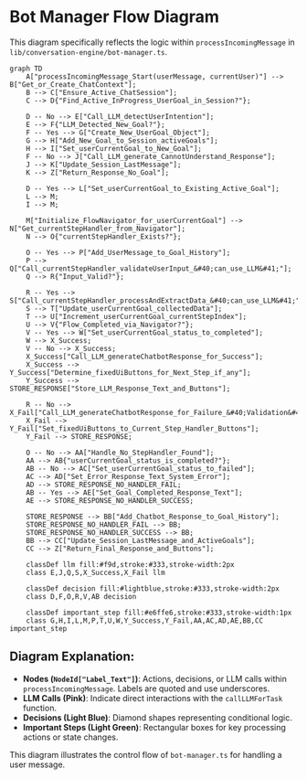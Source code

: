 # Bot Manager Flow Diagram

This diagram specifically reflects the logic within `processIncomingMessage` in `lib/conversation-engine/bot-manager.ts`.

```mermaid
graph TD
    A["processIncomingMessage_Start(userMessage, currentUser)"] --> B["Get_or_Create_ChatContext"];
    B --> C["Ensure_Active_ChatSession"];
    C --> D{"Find_Active_InProgress_UserGoal_in_Session?"};

    D -- No --> E["Call_LLM_detectUserIntention"];
    E --> F{"LLM_Detected_New_Goal?"};
    F -- Yes --> G["Create_New_UserGoal_Object"];
    G --> H["Add_New_Goal_to_Session_activeGoals"];
    H --> I["Set_userCurrentGoal_to_New_Goal"];
    F -- No --> J["Call_LLM_generate_CannotUnderstand_Response"];
    J --> K["Update_Session_LastMessage"];
    K --> Z["Return_Response_No_Goal"];
    
    D -- Yes --> L["Set_userCurrentGoal_to_Existing_Active_Goal"];
    L --> M;
    I --> M;

    M["Initialize_FlowNavigator_for_userCurrentGoal"] --> N["Get_currentStepHandler_from_Navigator"];
    N --> O{"currentStepHandler_Exists?"};

    O -- Yes --> P["Add_UserMessage_to_Goal_History"];
    P --> Q["Call_currentStepHandler_validateUserInput_&#40;can_use_LLM&#41;"];
    Q --> R{"Input_Valid?"};

    R -- Yes --> S["Call_currentStepHandler_processAndExtractData_&#40;can_use_LLM&#41;"];
    S --> T["Update_userCurrentGoal_collectedData"];
    T --> U["Increment_userCurrentGoal_currentStepIndex"];
    U --> V{"Flow_Completed_via_Navigator?"};
    V -- Yes --> W["Set_userCurrentGoal_status_to_completed"];
    W --> X_Success;
    V -- No --> X_Success;
    X_Success["Call_LLM_generateChatbotResponse_for_Success"];
    X_Success --> Y_Success["Determine_fixedUiButtons_for_Next_Step_if_any"];
    Y_Success --> STORE_RESPONSE["Store_LLM_Response_Text_and_Buttons"];

    R -- No --> X_Fail["Call_LLM_generateChatbotResponse_for_Failure_&#40;Validation&#41;"];
    X_Fail --> Y_Fail["Set_fixedUiButtons_to_Current_Step_Handler_Buttons"];
    Y_Fail --> STORE_RESPONSE;

    O -- No --> AA["Handle_No_StepHandler_Found"];
    AA --> AB{"userCurrentGoal_status_is_completed?"};
    AB -- No --> AC["Set_userCurrentGoal_status_to_failed"];
    AC --> AD["Set_Error_Response_Text_System_Error"];
    AD --> STORE_RESPONSE_NO_HANDLER_FAIL;
    AB -- Yes --> AE["Set_Goal_Completed_Response_Text"];
    AE --> STORE_RESPONSE_NO_HANDLER_SUCCESS;

    STORE_RESPONSE --> BB["Add_Chatbot_Response_to_Goal_History"];
    STORE_RESPONSE_NO_HANDLER_FAIL --> BB;
    STORE_RESPONSE_NO_HANDLER_SUCCESS --> BB;
    BB --> CC["Update_Session_LastMessage_and_ActiveGoals"];
    CC --> Z["Return_Final_Response_and_Buttons"];

    classDef llm fill:#f9d,stroke:#333,stroke-width:2px
    class E,J,Q,S,X_Success,X_Fail llm

    classDef decision fill:#lightblue,stroke:#333,stroke-width:2px
    class D,F,O,R,V,AB decision

    classDef important_step fill:#e6ffe6,stroke:#333,stroke-width:1px
    class G,H,I,L,M,P,T,U,W,Y_Success,Y_Fail,AA,AC,AD,AE,BB,CC important_step
```

## Diagram Explanation:

*   **Nodes (`NodeId["Label_Text"]`)**: Actions, decisions, or LLM calls within `processIncomingMessage`. Labels are quoted and use underscores.
*   **LLM Calls (Pink)**: Indicate direct interactions with the `callLLMForTask` function.
*   **Decisions (Light Blue)**: Diamond shapes representing conditional logic.
*   **Important Steps (Light Green)**: Rectangular boxes for key processing actions or state changes.

This diagram illustrates the control flow of `bot-manager.ts` for handling a user message. 